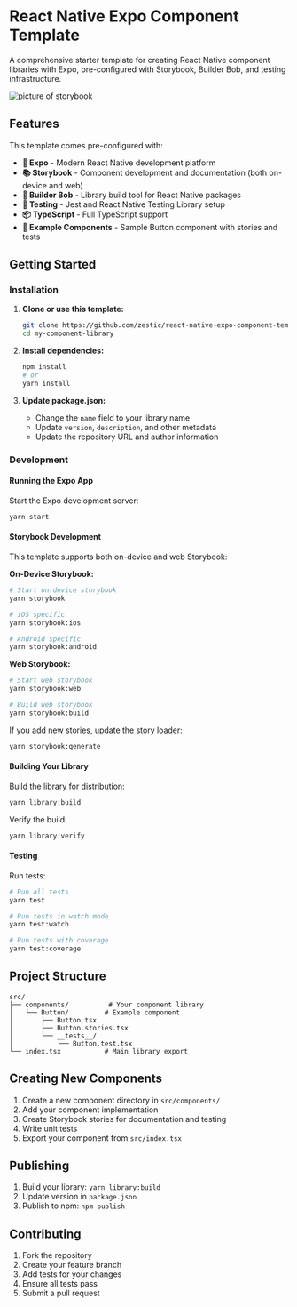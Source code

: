 # React Native Expo Component Template

A comprehensive starter template for creating React Native component libraries with Expo, pre-configured with Storybook, Builder Bob, and testing infrastructure.

![picture of storybook](https://github.com/user-attachments/assets/cf98766d-8b90-44ab-b718-94ab16e63205)

## Features

This template comes pre-configured with:

- **📱 Expo** - Modern React Native development platform
- **📚 Storybook** - Component development and documentation (both on-device and web)
- **🔨 Builder Bob** - Library build tool for React Native packages
- **🧪 Testing** - Jest and React Native Testing Library setup
- **📦 TypeScript** - Full TypeScript support
- **🎨 Example Components** - Sample Button component with stories and tests

## Getting Started

### Installation

1. **Clone or use this template:**
   ```sh
   git clone https://github.com/zestic/react-native-expo-component-template.git my-component-library
   cd my-component-library
   ```

2. **Install dependencies:**
   ```sh
   npm install
   # or
   yarn install
   ```

3. **Update package.json:**
   - Change the `name` field to your library name
   - Update `version`, `description`, and other metadata
   - Update the repository URL and author information

### Development

#### Running the Expo App

Start the Expo development server:

```sh
yarn start
```

#### Storybook Development

This template supports both on-device and web Storybook:

**On-Device Storybook:**
```sh
# Start on-device storybook
yarn storybook

# iOS specific
yarn storybook:ios

# Android specific
yarn storybook:android
```

**Web Storybook:**
```sh
# Start web storybook
yarn storybook:web

# Build web storybook
yarn storybook:build
```

If you add new stories, update the story loader:
```sh
yarn storybook:generate
```

#### Building Your Library

Build the library for distribution:
```sh
yarn library:build
```

Verify the build:
```sh
yarn library:verify
```

#### Testing

Run tests:
```sh
# Run all tests
yarn test

# Run tests in watch mode
yarn test:watch

# Run tests with coverage
yarn test:coverage
```

## Project Structure

```
src/
├── components/          # Your component library
│   └── Button/         # Example component
│       ├── Button.tsx
│       ├── Button.stories.tsx
│       └── __tests__/
│           └── Button.test.tsx
└── index.tsx           # Main library export
```

## Creating New Components

1. Create a new component directory in `src/components/`
2. Add your component implementation
3. Create Storybook stories for documentation and testing
4. Write unit tests
5. Export your component from `src/index.tsx`

## Publishing

1. Build your library: `yarn library:build`
2. Update version in `package.json`
3. Publish to npm: `npm publish`

## Contributing

1. Fork the repository
2. Create your feature branch
3. Add tests for your changes
4. Ensure all tests pass
5. Submit a pull request
